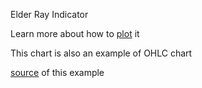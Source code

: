 Elder Ray Indicator

Learn more about how to [plot](http://stockmarketstudent.com/elder-ray-index/) it

This chart is also an example of OHLC chart

[source](https://github.com/kossidts/react-stockcharts/blob/master/docs/lib/charts/OHLCChartWithElderRayIndicator.js) <!-- , [codesandbox](https://codesandbox.io/s/github/rrag/react-stockcharts-examples2/tree/master/examples/OHLCChartWithElderRayIndicator) --> of this example
